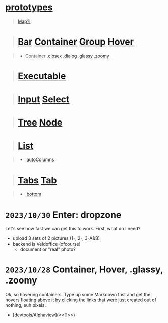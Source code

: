 # [prototypes](./) 

> [Map?!](Map.js)

> # [Bar](:.js) [Container](:.js) [Group](:.js) [Hover](:.js)

> * Container [.closex](Container:.js) [.dialog](Container:.js) [.glassy](Container:.js) [.zoomy](Container:.js)

> # [Executable](:.js)

> # [Input](:.js) [Select](:.js)

> # [Tree](:.js) [Node](:.js)

> # [List](:.js)

> * [.autoColumns](:.js)

> # [Tabs](:.js) [Tab](:.js)

> * [.bottom](Tabs:.js)

# `2023/10/30` Enter: dropzone

Let's see how fast we can get this to work. First, what do I need?

* upload 3 sets of 2 pictures (1-, 2-, 3-A&B)
* backend is Veldoffice (ofcourse)
	* document or "real" photo?

# `2023/10/28` Container, Hover, .glassy, .zoomy

Ok, so hovering containers. Type up some Markdown fast and get the hovers floating above it by clicking the links that were just created out of nothing, euh pixels.

* [devtools/Alphaview](<<[]>>) 
